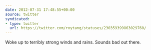 ```yaml
---
date: 2012-07-31 17:48:55+00:00
source: twitter
syndicated:
- type: twitter
  url: https://twitter.com/roytang/statuses/230359399863029760/
---
```


Woke up to terribly strong winds and rains. Sounds bad out there.